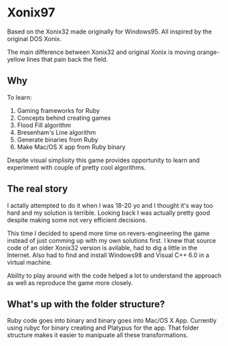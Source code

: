 # Xonix97

Based on the Xonix32 made originally for Windows95. All inspired by the original DOS Xonix.

The main difference between Xonix32 and original Xonix is moving orange-yellow lines that pain back the field.

## Why

To learn:
1. Gaming frameworks for Ruby
1. Concepts behind creating games
1. Flood Fill algorithm
1. Bresenham's Line algorithm
1. Generate binaries from Ruby
1. Make Mac/OS X app from Ruby binary

Despite visual simplisity this game provides opportunity to learn and experiment with couple of pretty cool algorithms.

## The real story

I actally attempted to do it when I was 18-20 yo and I thought it's way too hard and my solution is terrible. Looking back I was actually pretty good despite making some not very efficient decisions.

This time I decided to spend more time on revers-engineering the game instead of just comming up with my own solutions first. I knew that source code of an older Xonix32 version is avilable, had to dig a little in the Internet. Also had to find and install Windows98 and Visual C++ 6.0 in a virtual machine.

Ability to play around with the code helped a lot to understand the approach as well as reproduce the game more closely.

## What's up with the folder structure?

Ruby code goes into binary and binary goes into Mac/OS X App. Currently using rubyc for binary creating and Platypus for the app. That folder structure makes it easier to manipuate all these transformations.

